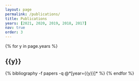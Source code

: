 ```yaml
---
layout: page
permalink: /publications/
title: Publications
years: [2021, 2020, 2019, 2018, 2017]
nav: true
order: 3
---
```


<div class="publications">

{% for y in page.years %}
  <h2 class="year">{{y}}</h2>
  {% bibliography -f papers -q @*[year={{y}}]* %}
{% endfor %}

</div>
